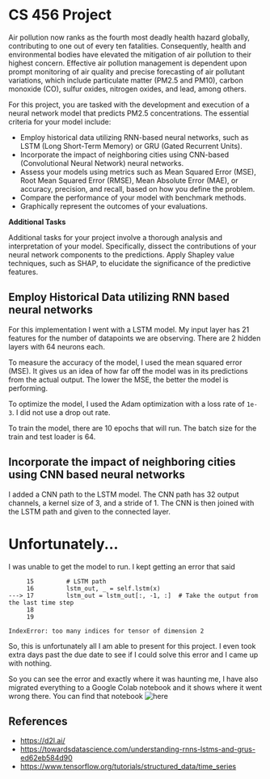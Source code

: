# CS 456 Project

Air pollution now ranks as the fourth most deadly health hazard globally, contributing to one out of every ten fatalities. Consequently, health and environmental bodies have elevated the mitigation of air pollution to their highest concern. Effective air pollution management is dependent upon prompt monitoring of air quality and precise forecasting of air pollutant variations, which include particulate matter (PM2.5 and PM10), carbon monoxide (CO), sulfur oxides, nitrogen oxides, and lead, among others.

For this project, you are tasked with the development and execution of a neural network model that predicts PM2.5 concentrations. The essential criteria for your model include:

- Employ historical data utilizing RNN-based neural networks, such as LSTM (Long Short-Term Memory) or GRU (Gated Recurrent Units).
- Incorporate the impact of neighboring cities using CNN-based (Convolutional Neural Network) neural networks.
- Assess your models using metrics such as Mean Squared Error (MSE), Root Mean Squared Error (RMSE), Mean Absolute Error (MAE), or accuracy, precision, and recall, based on how you define the problem. 
- Compare the performance of your model with benchmark methods. 
- Graphically represent the outcomes of your evaluations.

**Additional Tasks**

Additional tasks for your project involve a thorough analysis and interpretation of your model. Specifically, dissect the contributions of your neural network components to the predictions. Apply Shapley value techniques, such as SHAP, to elucidate the significance of the predictive features.

## Employ Historical Data utilizing RNN based neural networks

For this implementation I went with a LSTM model. My input layer has 21 features for the number of datapoints we are observing. There are 2 hidden layers with 64 neurons each. 

To measure the accuracy of the model, I used the mean squared error (MSE). It gives us an idea of how far off the model was in its predictions from the actual output. The lower the MSE, the better the model is performing.

To optimize the model, I used the Adam optimization with a loss rate of `1e-3`. I did not use a drop out rate.

To train the model, there are 10 epochs that will run. The batch size for the train and test loader is 64.

## Incorporate the impact of neighboring cities using CNN based neural networks

I added a CNN path to the LSTM model. The CNN path has 32 output channels, a kernel size of 3, and a stride of 1. The CNN is then joined with the LSTM path and given to the connected layer.

# Unfortunately...

I was unable to get the model to run. I kept getting an error that said 

```
     15         # LSTM path
     16         lstm_out, _ = self.lstm(x)
---> 17         lstm_out = lstm_out[:, -1, :]  # Take the output from the last time step
     18 
     19 

IndexError: too many indices for tensor of dimension 2
```

So, this is unfortunately all I am able to present for this project. I even took extra days past the due date to see if I could solve this error and I came up with nothing.

So you can see the error and exactly where it was haunting me, I have also migrated everything to a Google Colab notebook and it shows where it went wrong there. You can find that notebook ![here](https://colab.research.google.com/drive/1kddja6Dd24jMtklQRvGa4tshsyZhD1cN?usp=sharing)

## References

- https://d2l.ai/
- https://towardsdatascience.com/understanding-rnns-lstms-and-grus-ed62eb584d90
- https://www.tensorflow.org/tutorials/structured_data/time_series
